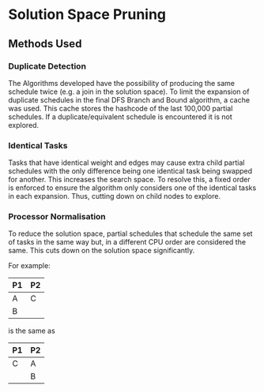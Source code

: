 # Solution Space Pruning   

## Methods Used    

### Duplicate Detection   
The Algorithms developed have the possibility of producing the same schedule twice (e.g. a join in the solution space).
To limit the expansion of duplicate schedules in the final DFS Branch and Bound algorithm, a cache was used. This cache
stores the hashcode of the last 100,000 partial schedules. If a duplicate/equivalent schedule is encountered it is not
explored.

### Identical Tasks
Tasks that have identical weight and edges may cause extra child partial schedules with the only difference being one
 identical task being swapped for another. This increases the search space. To resolve this, a fixed order is enforced
 to ensure the algorithm only considers one of the identical tasks in each expansion. Thus, cutting down on child nodes 
 to explore.

### Processor Normalisation
To reduce the solution space, partial schedules that schedule the same set of tasks in the same way but, in a different CPU order are considered the same. This cuts down on the solution space significantly.

For example:   

| P1 | P2 |
|----|----|
|  A |  C |
|  B |    | 

is the same as

| P1 | P2 |
|----|----|
|  C |  A |
|    |  B |  




